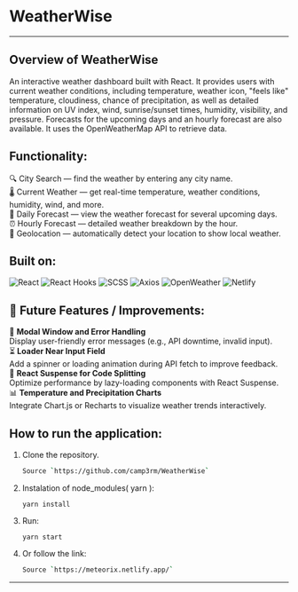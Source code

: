 # WeatherWise 
***
## Overview of WeatherWise

An interactive weather dashboard built with React. It provides users with current weather conditions, including temperature, weather icon, "feels like" temperature, cloudiness, chance of precipitation, as well as detailed information on UV index, wind, sunrise/sunset times, humidity, visibility, and pressure. Forecasts for the upcoming days and an hourly forecast are also available. It uses the OpenWeatherMap API to retrieve data.

## Functionality:
🔍 City Search — find the weather by entering any city name.  
🌡️ Current Weather — get real-time temperature, weather conditions, humidity, wind, and more.  
📅 Daily Forecast — view the weather forecast for several upcoming days.  
⏰ Hourly Forecast — detailed weather breakdown by the hour.  
📍 Geolocation — automatically detect your location to show local weather.  

## Built on:
![React](https://img.shields.io/badge/-React-blue?logo=react&logoColor=white)
![React Hooks](https://img.shields.io/badge/-React%20Hooks-blue?logo=react&logoColor=white)
![SCSS](https://img.shields.io/badge/-SCSS-cc6699?logo=sass&logoColor=white)
![Axios](https://img.shields.io/badge/-Axios-671ddf?logo=axios&logoColor=white)
![OpenWeather](https://img.shields.io/badge/-OpenWeather-orange?logo=OpenWeather&logoColor=white)
![Netlify](https://img.shields.io/badge/-Netlify-00C7B7?logo=netlify&logoColor=white)

## 🚀 Future Features / Improvements:
🔧 **Modal Window and Error Handling**  
Display user-friendly error messages (e.g., API downtime, invalid input).  
⏳ **Loader Near Input Field**  
Add a spinner or loading animation during API fetch to improve feedback.  
🧩 **React Suspense for Code Splitting**  
Optimize performance by lazy-loading components with React Suspense.  
📊 **Temperature and Precipitation Charts**  
Integrate Chart.js or Recharts to visualize weather trends interactively.  

## How to run the application:

 1. Clone the repository.
    ```bash
    Source `https://github.com/camp3rm/WeatherWise`
    ```
 2. Instalation of node_modules( yarn ):
    ```
    yarn install
    ```
 3. Run:
    ```
    yarn start
    ```
 3. Or follow the link:
    ```bash
    Source `https://meteorix.netlify.app/`
    ```
***
